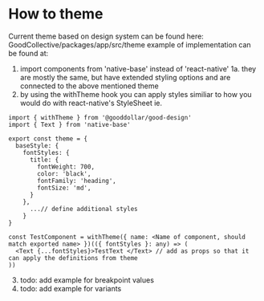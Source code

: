 # How to theme

Current theme based on design system can be found here: GoodCollective/packages/app/src/theme
example of implementation can be found at:

1. import components from 'native-base' instead of 'react-native'
   1a. they are mostly the same, but have extended styling options and are connected to the above mentioned theme
2. by using the withTheme hook you can apply styles similiar to how you would do with react-native's StyleSheet
   ie.

```
import { withTheme } from '@gooddollar/good-design'
import { Text } from 'native-base'

export const theme = {
  baseStyle: {
    fontStyles: {
      title: {
        fontWeight: 700,
        color: 'black',
        fontFamily: 'heading',
        fontSize: 'md',
      }
    },
      ...// define additional styles
    }
}

const TestComponent = withTheme({ name: <Name of component, should match exported name> })(({ fontStyles }: any) => (
  <Text {...fontStyles}>TestText </Text> // add as props so that it can apply the definitions from theme
))
```

3. todo: add example for breakpoint values
4. todo: add example for variants
